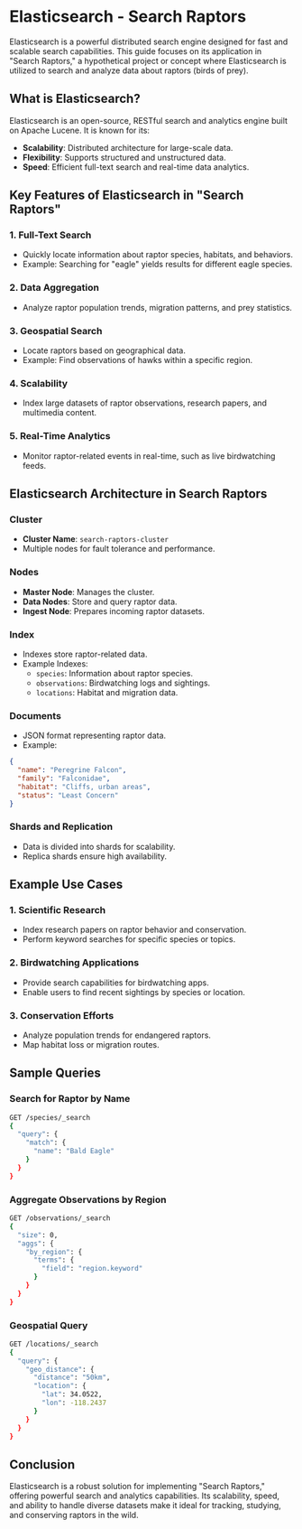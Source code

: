 # Elasticsearch - Search Raptors

Elasticsearch is a powerful distributed search engine designed for fast and scalable search capabilities. This guide focuses on its application in "Search Raptors," a hypothetical project or concept where Elasticsearch is utilized to search and analyze data about raptors (birds of prey).

## What is Elasticsearch?

Elasticsearch is an open-source, RESTful search and analytics engine built on Apache Lucene. It is known for its:
- **Scalability**: Distributed architecture for large-scale data.
- **Flexibility**: Supports structured and unstructured data.
- **Speed**: Efficient full-text search and real-time data analytics.

## Key Features of Elasticsearch in "Search Raptors"

### 1. **Full-Text Search**
   - Quickly locate information about raptor species, habitats, and behaviors.
   - Example: Searching for "eagle" yields results for different eagle species.

### 2. **Data Aggregation**
   - Analyze raptor population trends, migration patterns, and prey statistics.

### 3. **Geospatial Search**
   - Locate raptors based on geographical data.
   - Example: Find observations of hawks within a specific region.

### 4. **Scalability**
   - Index large datasets of raptor observations, research papers, and multimedia content.

### 5. **Real-Time Analytics**
   - Monitor raptor-related events in real-time, such as live birdwatching feeds.

## Elasticsearch Architecture in Search Raptors

### Cluster
- **Cluster Name**: `search-raptors-cluster`
- Multiple nodes for fault tolerance and performance.

### Nodes
- **Master Node**: Manages the cluster.
- **Data Nodes**: Store and query raptor data.
- **Ingest Node**: Prepares incoming raptor datasets.

### Index
- Indexes store raptor-related data.
- Example Indexes:
  - `species`: Information about raptor species.
  - `observations`: Birdwatching logs and sightings.
  - `locations`: Habitat and migration data.

### Documents
- JSON format representing raptor data.
- Example:
```json
{
  "name": "Peregrine Falcon",
  "family": "Falconidae",
  "habitat": "Cliffs, urban areas",
  "status": "Least Concern"
}
```

### Shards and Replication
- Data is divided into shards for scalability.
- Replica shards ensure high availability.

## Example Use Cases

### 1. **Scientific Research**
- Index research papers on raptor behavior and conservation.
- Perform keyword searches for specific species or topics.

### 2. **Birdwatching Applications**
- Provide search capabilities for birdwatching apps.
- Enable users to find recent sightings by species or location.

### 3. **Conservation Efforts**
- Analyze population trends for endangered raptors.
- Map habitat loss or migration routes.

## Sample Queries

### Search for Raptor by Name
```bash
GET /species/_search
{
  "query": {
    "match": {
      "name": "Bald Eagle"
    }
  }
}
```

### Aggregate Observations by Region
```bash
GET /observations/_search
{
  "size": 0,
  "aggs": {
    "by_region": {
      "terms": {
        "field": "region.keyword"
      }
    }
  }
}
```

### Geospatial Query
```bash
GET /locations/_search
{
  "query": {
    "geo_distance": {
      "distance": "50km",
      "location": {
        "lat": 34.0522,
        "lon": -118.2437
      }
    }
  }
}
```

## Conclusion
Elasticsearch is a robust solution for implementing "Search Raptors," offering powerful search and analytics capabilities. Its scalability, speed, and ability to handle diverse datasets make it ideal for tracking, studying, and conserving raptors in the wild.
